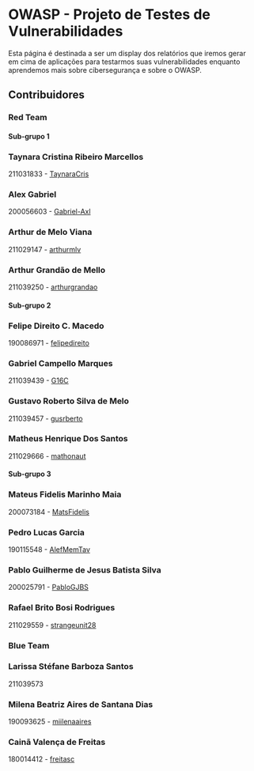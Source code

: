 <div class="body">
    <h1 class="title">OWASP - Projeto de Testes de Vulnerabilidades</h1>
    <p>
        Esta página é destinada a ser um display dos relatórios que iremos gerar em cima de aplicações 
        para testarmos suas vulnerabilidades enquanto aprendemos mais sobre cibersegurança e sobre o OWASP.
    </p>
    <h2 class="title">Contribuidores</h2>
    <h3 class="title">Red Team</h3>
    <div class="wrapper">
        <h4>Sub-grupo 1</h4>
        <div class="team">
            <div class="card">
                <h3>Taynara Cristina Ribeiro Marcellos</h3>
                <p>211031833 - <a href="https://github.com/TaynaraCris">TaynaraCris</a></p>
            </div>
            <div class="card">
                <h3>Alex Gabriel</h3>
                <p>200056603 - <a href="https://github.com/Gabriel-Axl">Gabriel-Axl</a></p>
            </div>
            <div class="card">
                <h3>Arthur de Melo Viana</h3>
                <p>211029147 - <a href="https://github.com/arthurmlv">arthurmlv</a></p>
            </div>
            <div class="card">
                <h3>Arthur Grandão de Mello</h3>
                <p>211039250 - <a href="https://github.com/arthurgrandao">arthurgrandao</a></p>
            </div>
        </div>
        <h4>Sub-grupo 2</h4>
        <div class="team">
            <div class="card">
                <h3>Felipe Direito C. Macedo</h3>
                <p>190086971 - <a href="https://github.com/felipedireito">felipedireito</a></p>
            </div>
            <div class="card">
                <h3>Gabriel Campello Marques</h3>
                <p>211039439 - <a href="https://github.com/G16C">G16C</a></p>
            </div>
            <div class="card">
                <h3>Gustavo Roberto Silva de Melo</h3>
                <p>211039457 - <a href="https://github.com/gusrberto">gusrberto</a></p>
            </div>
            <div class="card">
                <h3>Matheus Henrique Dos Santos</h3>
                <p>211029666 - <a href="https://github.com/mathonaut">mathonaut</a></p>
            </div>
        </div>
        <h4>Sub-grupo 3</h4>
        <div class="team">
            <div class="card">
                <h3>Mateus Fidelis Marinho Maia</h3>
                <p>200073184 - <a href="https://github.com/MatsFidelis">MatsFidelis</a></p>
            </div>
            <div class="card">
                <h3>Pedro Lucas Garcia</h3>
                <p>190115548 - <a href="https://github.com/AlefMemTav">AlefMemTav</a></p>
            </div>
            <div class="card">
                <h3>Pablo Guilherme de Jesus Batista Silva</h3>
                <p>200025791 - <a href="https://github.com/PabloGJBS">PabloGJBS</a></p>
            </div>
            <div class="card">
                <h3>Rafael Brito Bosi Rodrigues</h3>
                <p>211029559 - <a href="https://github.com/strangeunit28">strangeunit28</a></p>
            </div>
        </div>
    </div>
    <h3 class="title">Blue Team</h3>
    <div class="wrapper">
        <div class="team">
            <div class="card">
                <h3>Larissa Stéfane Barboza Santos</h3>
                <p>211039573</p>
            </div>
            <div class="card">
                <h3>Milena Beatriz Aires de Santana Dias</h3>
                <p>190093625 - <a href="https://github.com/miilenaaires">miilenaaires</a></p>
            </div>
            <div class="card">
                <h3>Cainã Valença de Freitas</h3>
                <p>180014412 - <a href="https://github.com/freitasc">freitasc</a></p>
            </div>
        </div>
    </div>
</div>
